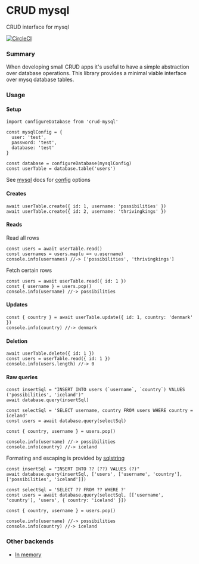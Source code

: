 # CRUD mysql

CRUD interface for mysql

[![CircleCI](https://circleci.com/gh/possibilities/crud-mysql.svg?style=svg)](https://circleci.com/gh/possibilities/crud-mysql)

### Summary

When developing small CRUD apps it's useful to have a simple abstraction over database operations. This library provides a minimal viable interface over mysq database tables.

### Usage

#### Setup

```
import configureDatabase from 'crud-mysql'

const mysqlConfig = {
  user: 'test',
  password: 'test',
  database: 'test'
}

const database = configureDatabase(mysqlConfig)
const userTable = database.table('users')
```

See [mysql](https://github.com/mysqljs/mysql) docs for [config](https://github.com/mysqljs/mysql#connection-options) options

#### Creates

```
await userTable.create({ id: 1, username: 'possibilities' })
await userTable.create({ id: 2, username: 'thrivingkings' })
```

#### Reads

Read all rows

```
const users = await userTable.read()
const usernames = users.map(u => u.username)
console.info(usernames) //-> ['possibilities', 'thrivingkings']
```

Fetch certain rows

```
const users = await userTable.read({ id: 1 })
const { username } = users.pop()
console.info(username) //-> possibilities
```

#### Updates

```
const { country } = await userTable.update({ id: 1, country: 'denmark' })
console.info(country) //-> denmark
```

#### Deletion

```
await userTable.delete({ id: 1 })
const users = userTable.read({ id: 1 })
console.info(users.length) //-> 0
```

#### Raw queries

```
const insertSql = "INSERT INTO users (`username`, `country`) VALUES ('possibilities', 'iceland')"
await database.query(insertSql)

const selectSql = 'SELECT username, country FROM users WHERE country = iceland'
const users = await database.query(selectSql)

const { country, username } = users.pop()

console.info(username) //-> possibilities
console.info(country) //-> iceland
```

Formating and escaping is provided by [sqlstring](https://github.com/mysqljs/sqlstring)

```
const insertSql = "INSERT INTO ?? (??) VALUES (?)"
await database.query(insertSql, ['users', ['username', 'country'], ['possibilities', 'iceland']])

const selectSql = 'SELECT ?? FROM ?? WHERE ?'
const users = await database.query(selectSql, [['username', 'country'], 'users', { country: 'iceland' }])

const { country, username } = users.pop()

console.info(username) //-> possibilities
console.info(country) //-> iceland
```

### Other backends

* [In memory](https://github.com/possibilities/crud-in-memory)
